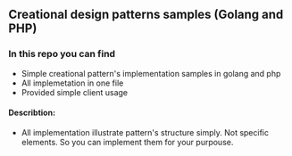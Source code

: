 ## Creational design patterns samples (Golang and PHP)

### In this repo you can find

- Simple creational pattern's implementation samples in golang and php
- All implemetation in one file
- Provided simple client usage


#### Describtion:

- All implementation illustrate pattern's structure simply. Not specific elements. So you can implement them for your purpouse.